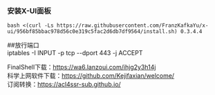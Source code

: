 ### 安装X-UI面板
    bash <(curl -Ls https://raw.githubusercontent.com/FranzKafkaYu/x-ui/956bf85bbac978d56c0e319c5fac2d6db7df9564/install.sh) 0.3.4.4

##放行端口  
       iptables -I INPUT -p tcp --dport 443 -j ACCEPT  

FinalShell下载：https://wa6.lanzoui.com/ihjg2y3h14j  
科学上网软件下载：https://github.com/Kejifaxian/welcome/  
订阅转换：https://acl4ssr-sub.github.io/  

